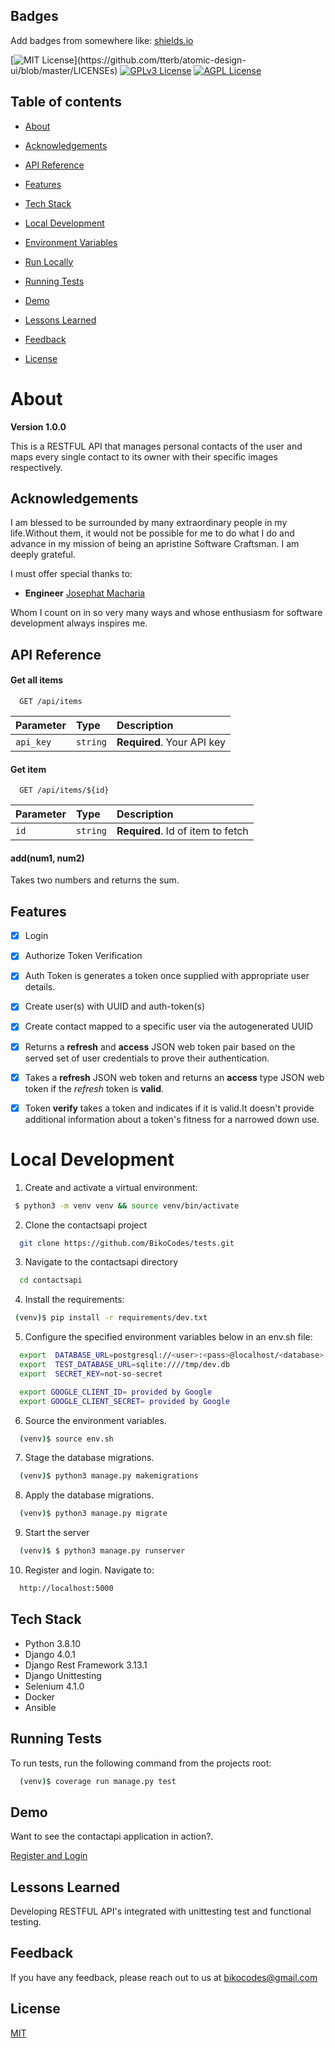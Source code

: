 ## Badges

Add badges from somewhere like: [shields.io](https://shields.io/)

[![MIT License](https://img.shields.io/apm/l/atomic-design-ui.svg?)](https://github.com/tterb/atomic-design-ui/blob/master/LICENSEs)
[![GPLv3 License](https://img.shields.io/badge/License-GPL%20v3-yellow.svg)](https://opensource.org/licenses/)
[![AGPL License](https://img.shields.io/badge/license-AGPL-blue.svg)](http://www.gnu.org/licenses/agpl-3.0)



## Table of contents

* [About](#about)

* [Acknowledgements](#acknowledgements)

* [API Reference](#api-reference)

* [Features](#features)

* [Tech Stack](#tech-stack)

* [Local Development](#local-development)

* [Environment Variables](#environment-variables)

* [Run Locally](#run-locally)

* [Running Tests](#running-tests)

* [Demo](#demo)

* [Lessons Learned](#lessons-learned)

* [Feedback](#feedback)

* [License](#license)

# About

**Version 1.0.0**

This is a RESTFUL API that manages personal contacts of the user and maps every single contact to its owner with their specific images respectively.


## Acknowledgements

I am blessed to be surrounded by many extraordinary people in my life.Without them, it would not be possible for me to do what I do and advance in my mission of being an apristine Software Craftsman. I am deeply grateful.

I must offer special thanks to: 

- **Engineer** [Josephat Macharia](https://gitlab.com/joemash) 

Whom I count on in so very many ways and whose enthusiasm for software development always inspires me.


## API Reference

#### Get all items

```http
  GET /api/items
```

| Parameter | Type     | Description                |
| :-------- | :------- | :------------------------- |
| `api_key` | `string` | **Required**. Your API key |

#### Get item

```http
  GET /api/items/${id}
```

| Parameter | Type     | Description                       |
| :-------- | :------- | :-------------------------------- |
| `id`      | `string` | **Required**. Id of item to fetch |

#### add(num1, num2)

Takes two numbers and returns the sum.



## Features

- [x] Login
- [x] Authorize Token Verification
- [x] Auth Token is generates a token once supplied with appropriate user details.
- [x] Create user(s) with UUID and auth-token(s)
- [x] Create contact mapped to a specific user via the autogenerated UUID
- [x] Returns a **refresh** and **access** JSON web token pair based on the served set of user credentials to prove their authentication.
- [x] Takes a **refresh** JSON web token and returns an **access** type JSON web token if the *refresh* token is **valid**.
- [x] Token **verify** takes a token and indicates if it is valid.It doesn't provide additional information about a token's fitness for a narrowed down use.  


# Local Development

1. Create and activate a virtual environment:

  ```bash
   $ python3 -m venv venv && source venv/bin/activate
  ```

2. Clone the contactsapi project

  ```bash
    git clone https://github.com/BikoCodes/tests.git
  ```

3. Navigate to the contactsapi directory

  ```bash
    cd contactsapi
  ```

4. Install the requirements:

  ```bash
   (venv)$ pip install -r requirements/dev.txt
  ```

5. Configure the specified environment variables below in an env.sh file:

  ```bash
    export  DATABASE_URL=postgresql://<user>:<pass>@localhost/<database>
    export  TEST_DATABASE_URL=sqlite:////tmp/dev.db
    export  SECRET_KEY=not-so-secret

    export GOOGLE_CLIENT_ID= provided by Google
    export GOOGLE_CLIENT_SECRET= provided by Google
  ```

6. Source the environment variables.

  ```bash
    (venv)$ source env.sh
  ```

7. Stage the database migrations.
  ```bash
    (venv)$ python3 manage.py makemigrations
  ```
  
8. Apply the database migrations.

  ```bash
    (venv)$ python3 manage.py migrate
  ```

9. Start the server
  ```bash
    (venv)$ $ python3 manage.py runserver 
  ```

10. Register and login. Navigate to: 
  ```bash
    http://localhost:5000
  ```


## Tech Stack

- Python 3.8.10
- Django 4.0.1
- Django Rest Framework 3.13.1
- Django Unittesting
- Selenium 4.1.0
- Docker
- Ansible


## Running Tests

To run tests, run the following command from the projects root:

```bash
  (venv)$ coverage run manage.py test
```

## Demo

Want to see the contactapi application in action?.

[Register and Login](https://github.com/BikoCodes/tests.git)

## Lessons Learned

Developing RESTFUL API's integrated with unittesting test and functional testing.

## Feedback

If you have any feedback, please reach out to us at bikocodes@gmail.com

## License

[MIT](https://choosealicense.com/licenses/mit/)